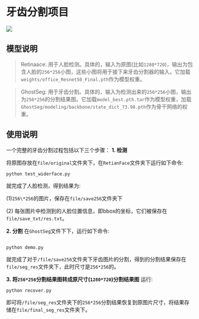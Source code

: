 # 牙齿分割项目
![]('./file/seg_res/color_0047.png')
## 模型说明
> Retinaace: 用于人脸检测。具体的，输入为原图(比如`1280*720`)，输出为包含人脸的`256*256`小图，这些小图将用于接下来牙齿分割器的输入。它加载`weights/office_Resnet50_Final.pth`作为模型权重。

> GhostSeg: 用于牙齿分割。具体的，输入为检测出来的`256*256`小图，输出为`256*256`的分割结果图。它加载`model_best.pth.tar`作为模型权重，加载`GhostSeg/modeling/backbone/state_dict_73.98.pth`作为骨干网络的权重。

## 使用说明
一个完整的牙齿分割过程包括以下三个步骤：
**1. 检测**

将原图存放在`file/original`文件夹下，在`RetianFace`文件夹下运行如下命令:

```shell
python test_widerface.py
```

就完成了人脸检测，得到结果为:

(1)`256\*256`的图片，保存在`file/save256`文件夹下

(2) 每张图片中检测到的人脸位置信息，即bbox的坐标，它们被保存在`file/save_txt/res.txt`。

**2. 分割**
在`GhostSeg`文件下下，运行如下命令:

```shell

python demo.py
```

就完成了对于`/file/save256`文件夹下牙齿图片的分割，得到的分割结果保存在`file/seg_res`文件夹下，此时尺寸是`256*256`的。

**3. 将`256*256`分割结果图转成原尺寸(`1280*720`)分割结果图**
运行:

```shell
python recover.py
```

即可将`/file/seg_res`文件夹下的`256*256`分割结果恢复到原图片尺寸，将结果存储在`file/final_seg_res`文件夹下。


